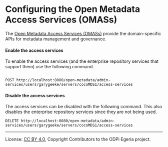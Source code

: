 <!-- SPDX-License-Identifier: CC-BY-4.0 -->
<!-- Copyright Contributors to the ODPi Egeria project. -->

# Configuring the Open Metadata Access Services (OMASs)

The [Open Metadata Access Services (OMASs)](../../../access-services) provide the domain-specific
APIs for metadata management and governance.

#### Enable the access services

To enable the access services (and the enterprise
repository services that support them) use the following command.

```

POST http://localhost:8080/open-metadata/admin-services/users/garygeeke/servers/cocoMDS1/access-services

```

#### Disable the access services


The access services can be disabled with the following command.
This also disables the enterprise repository services since they
are not being used.

```
DELETE http://localhost:8080/open-metadata/admin-services/users/garygeeke/servers/cocoMDS1/access-services

```




----
License: [CC BY 4.0](https://creativecommons.org/licenses/by/4.0/),
Copyright Contributors to the ODPi Egeria project.